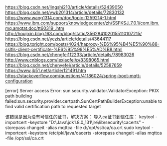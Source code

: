 https://blog.csdn.net/lingshi210/article/details/52439050
https://blog.csdn.net/ywb201314/article/details/72830132
https://www.wang1314.com/doc/topic-1259214-1.html
https://www.ibm.com/support/knowledgecenter/zh/SSFKSJ_7.0.1/com.ibm.mq.amqtat.doc/tt60319_.htm
http://houjixin.blog.163.com/blog/static/3562841020155110107215/
https://blog.csdn.net/yezis/article/details/43644117
https://blog.toright.com/posts/4024/haproxy-%E6%95%B4%E5%90%88-ssltls-client-certificate-%E6%95%99%E5%AD%B8.html
https://blog.csdn.net/chengfei112233/article/details/78983026
http://www.cnblogs.com/lexiaofei/p/8398065.html
https://blog.csdn.net/chenyefei/article/details/52587659
https://www.jb51.net/article/121491.htm
https://stackoverflow.com/questions/41186024/spring-boot-mqtt-configuration

[error] Server access Error: sun.security.validator.ValidatorException:
PKIX path building failed:sun.security.provider.certpath.SunCertPathBuilderException:unable to find valid certification path to requested target

该错误是因为没有可信任的证书，解决方案：
导入ca证书到信任库：
keytool -importcert -keystore "D:\Java\jdk1.8.0_131\jre\lib\security\cacerts" -storepass changeit -alias mqttca -file d:/opt/ssl/ca/ca.crt
sudo keytool -importcert -keystore /etc/pki/java/cacerts -storepass changeit -alias mqttca -file /opt/ssl/ca.crt













